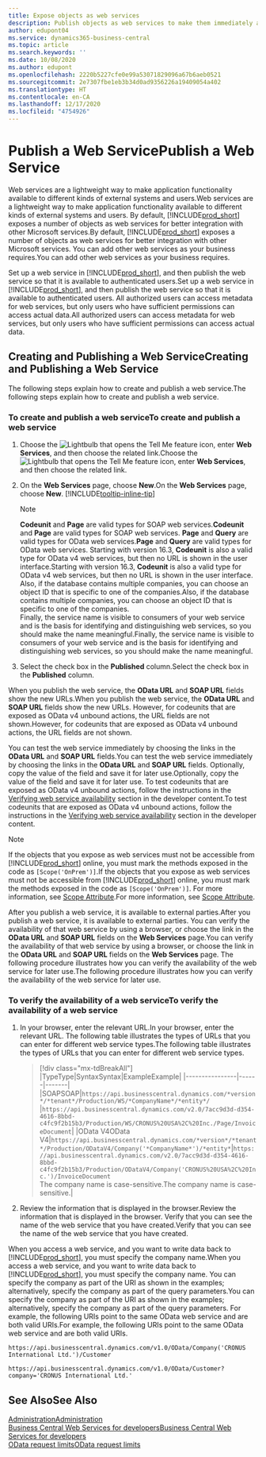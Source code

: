 ```yaml
---
title: Expose objects as web services
description: Publish objects as web services to make them immediately available for your Business Central solution.
author: edupont04
ms.service: dynamics365-business-central
ms.topic: article
ms.search.keywords: ''
ms.date: 10/08/2020
ms.author: edupont
ms.openlocfilehash: 2220b5227cfe0e99a53071829096a67b6aeb0521
ms.sourcegitcommit: 2e7307fbe1eb3b34d0ad9356226a19409054a402
ms.translationtype: HT
ms.contentlocale: en-CA
ms.lasthandoff: 12/17/2020
ms.locfileid: "4754926"
---
```

# <a name="publish-a-web-service"></a><span data-ttu-id="c56a9-103">Publish a Web Service</span><span class="sxs-lookup"><span data-stu-id="c56a9-103">Publish a Web Service</span></span>

<span data-ttu-id="c56a9-104">Web services are a lightweight way to make application functionality available to different kinds of external systems and users.</span><span class="sxs-lookup"><span data-stu-id="c56a9-104">Web services are a lightweight way to make application functionality available to different kinds of external systems and users.</span></span> <span data-ttu-id="c56a9-105">By default, [!INCLUDE[prod_short](includes/prod_short.md)] exposes a number of objects as web services for better integration with other Microsoft services.</span><span class="sxs-lookup"><span data-stu-id="c56a9-105">By default, [!INCLUDE[prod_short](includes/prod_short.md)] exposes a number of objects as web services for better integration with other Microsoft services.</span></span> <span data-ttu-id="c56a9-106">You can add other web services as your business requires.</span><span class="sxs-lookup"><span data-stu-id="c56a9-106">You can add other web services as your business requires.</span></span>  

<span data-ttu-id="c56a9-107">Set up a web service in [!INCLUDE[prod_short](includes/prod_short.md)], and then publish the web service so that it is available to authenticated users.</span><span class="sxs-lookup"><span data-stu-id="c56a9-107">Set up a web service in [!INCLUDE[prod_short](includes/prod_short.md)], and then publish the web service so that it is available to authenticated users.</span></span> <span data-ttu-id="c56a9-108">All authorized users can access metadata for web services, but only users who have sufficient permissions can access actual data.</span><span class="sxs-lookup"><span data-stu-id="c56a9-108">All authorized users can access metadata for web services, but only users who have sufficient permissions can access actual data.</span></span>  

## <a name="creating-and-publishing-a-web-service"></a><span data-ttu-id="c56a9-109">Creating and Publishing a Web Service</span><span class="sxs-lookup"><span data-stu-id="c56a9-109">Creating and Publishing a Web Service</span></span>

<span data-ttu-id="c56a9-110">The following steps explain how to create and publish a web service.</span><span class="sxs-lookup"><span data-stu-id="c56a9-110">The following steps explain how to create and publish a web service.</span></span>  

### <a name="to-create-and-publish-a-web-service"></a><span data-ttu-id="c56a9-111">To create and publish a web service</span><span class="sxs-lookup"><span data-stu-id="c56a9-111">To create and publish a web service</span></span>  

1. <span data-ttu-id="c56a9-112">Choose the ![Lightbulb that opens the Tell Me feature](media/ui-search/search_small.png "Tell me what you want to do") icon, enter **Web Services**, and then choose the related link.</span><span class="sxs-lookup"><span data-stu-id="c56a9-112">Choose the ![Lightbulb that opens the Tell Me feature](media/ui-search/search_small.png "Tell me what you want to do") icon, enter **Web Services**, and then choose the related link.</span></span>  
2. <span data-ttu-id="c56a9-113">On the **Web Services** page, choose **New**.</span><span class="sxs-lookup"><span data-stu-id="c56a9-113">On the **Web Services** page, choose **New**.</span></span> [!INCLUDE[tooltip-inline-tip](includes/tooltip-inline-tip_md.md)]  

    > [!NOTE]  
    > <span data-ttu-id="c56a9-114">**Codeunit** and **Page** are valid types for SOAP web services.</span><span class="sxs-lookup"><span data-stu-id="c56a9-114">**Codeunit** and **Page** are valid types for SOAP web services.</span></span> <span data-ttu-id="c56a9-115">**Page** and **Query** are valid types for OData web services.</span><span class="sxs-lookup"><span data-stu-id="c56a9-115">**Page** and **Query** are valid types for OData web services.</span></span> <span data-ttu-id="c56a9-116">Starting with version 16.3, **Codeunit** is also a valid type for OData v4 web services, but then no URL is shown in the user interface.</span><span class="sxs-lookup"><span data-stu-id="c56a9-116">Starting with version 16.3, **Codeunit** is also a valid type for OData v4 web services, but then no URL is shown in the user interface.</span></span> <span data-ttu-id="c56a9-117">Also, if the database contains multiple companies, you can choose an object ID that is specific to one of the companies.</span><span class="sxs-lookup"><span data-stu-id="c56a9-117">Also, if the database contains multiple companies, you can choose an object ID that is specific to one of the companies.</span></span>  
    > <span data-ttu-id="c56a9-118">Finally, the service name is visible to consumers of your web service and is the basis for identifying and distinguishing web services, so you should make the name meaningful.</span><span class="sxs-lookup"><span data-stu-id="c56a9-118">Finally, the service name is visible to consumers of your web service and is the basis for identifying and distinguishing web services, so you should make the name meaningful.</span></span>

3. <span data-ttu-id="c56a9-119">Select the check box in the **Published** column.</span><span class="sxs-lookup"><span data-stu-id="c56a9-119">Select the check box in the **Published** column.</span></span>  

<span data-ttu-id="c56a9-120">When you publish the web service, the **OData URL** and **SOAP URL** fields show the new URLs.</span><span class="sxs-lookup"><span data-stu-id="c56a9-120">When you publish the web service, the **OData URL** and **SOAP URL** fields show the new URLs.</span></span> <span data-ttu-id="c56a9-121">However, for codeunits that are exposed as OData v4 unbound actions, the URL fields are not shown.</span><span class="sxs-lookup"><span data-stu-id="c56a9-121">However, for codeunits that are exposed as OData v4 unbound actions, the URL fields are not shown.</span></span>  

<span data-ttu-id="c56a9-122">You can test the web service immediately by choosing the links in the **OData URL** and **SOAP URL** fields.</span><span class="sxs-lookup"><span data-stu-id="c56a9-122">You can test the web service immediately by choosing the links in the **OData URL** and **SOAP URL** fields.</span></span> <span data-ttu-id="c56a9-123">Optionally, copy the value of the field and save it for later use.</span><span class="sxs-lookup"><span data-stu-id="c56a9-123">Optionally, copy the value of the field and save it for later use.</span></span> <span data-ttu-id="c56a9-124">To test codeunits that are exposed as OData v4 unbound actions, follow the instructions in the [Verifying web service availability](/dynamics365/business-central/dev-itpro/developer/devenv-creating-and-interacting-with-odatav4-unbound-action#verifying-web-service-availability) section in the developer content.</span><span class="sxs-lookup"><span data-stu-id="c56a9-124">To test codeunits that are exposed as OData v4 unbound actions, follow the instructions in the [Verifying web service availability](/dynamics365/business-central/dev-itpro/developer/devenv-creating-and-interacting-with-odatav4-unbound-action#verifying-web-service-availability) section in the developer content.</span></span>

> [!NOTE]
> <span data-ttu-id="c56a9-125">If the objects that you expose as web services must not be accessible from [!INCLUDE[prod_short](includes/prod_short.md)] online, you must mark the methods exposed in the code as `[Scope('OnPrem')]`.</span><span class="sxs-lookup"><span data-stu-id="c56a9-125">If the objects that you expose as web services must not be accessible from [!INCLUDE[prod_short](includes/prod_short.md)] online, you must mark the methods exposed in the code as `[Scope('OnPrem')]`.</span></span> <span data-ttu-id="c56a9-126">For more information, see [Scope Attribute](/dynamics365/business-central/dev-itpro/developer/methods/devenv-scope-attribute).</span><span class="sxs-lookup"><span data-stu-id="c56a9-126">For more information, see [Scope Attribute](/dynamics365/business-central/dev-itpro/developer/methods/devenv-scope-attribute).</span></span>

<span data-ttu-id="c56a9-127">After you publish a web service, it is available to external parties.</span><span class="sxs-lookup"><span data-stu-id="c56a9-127">After you publish a web service, it is available to external parties.</span></span> <span data-ttu-id="c56a9-128">You can verify the availability of that web service by using a browser, or choose the link in the **OData URL** and **SOAP URL** fields on the **Web Services** page.</span><span class="sxs-lookup"><span data-stu-id="c56a9-128">You can verify the availability of that web service by using a browser, or choose the link in the **OData URL** and **SOAP URL** fields on the **Web Services** page.</span></span> <span data-ttu-id="c56a9-129">The following procedure illustrates how you can verify the availability of the web service for later use.</span><span class="sxs-lookup"><span data-stu-id="c56a9-129">The following procedure illustrates how you can verify the availability of the web service for later use.</span></span>  

### <a name="to-verify-the-availability-of-a-web-service"></a><span data-ttu-id="c56a9-130">To verify the availability of a web service</span><span class="sxs-lookup"><span data-stu-id="c56a9-130">To verify the availability of a web service</span></span>  

1. <span data-ttu-id="c56a9-131">In your browser, enter the relevant URL.</span><span class="sxs-lookup"><span data-stu-id="c56a9-131">In your browser, enter the relevant URL.</span></span> <span data-ttu-id="c56a9-132">The following table illustrates the types of URLs that you can enter for different web service types.</span><span class="sxs-lookup"><span data-stu-id="c56a9-132">The following table illustrates the types of URLs that you can enter for different web service types.</span></span>  

    > [!div class="mx-tdBreakAll"]
    > |<span data-ttu-id="c56a9-133">Type</span><span class="sxs-lookup"><span data-stu-id="c56a9-133">Type</span></span>|<span data-ttu-id="c56a9-134">Syntax</span><span class="sxs-lookup"><span data-stu-id="c56a9-134">Syntax</span></span>|<span data-ttu-id="c56a9-135">Example</span><span class="sxs-lookup"><span data-stu-id="c56a9-135">Example</span></span>|
    > |----------------|------|-------|
    > |<span data-ttu-id="c56a9-136">SOAP</span><span class="sxs-lookup"><span data-stu-id="c56a9-136">SOAP</span></span>|`https://api.businesscentral.dynamics.com/*version*/*tenant*/Production/WS/*CompanyName*/*entity*/` |`https://api.businesscentral.dynamics.com/v2.0/7acc9d3d-d354-4616-8bbd-c4fc9f2b15b3/Production/WS/CRONUS%20USA%2C%20Inc./Page/InvoiceDocument`|
    > |<span data-ttu-id="c56a9-137">OData V4</span><span class="sxs-lookup"><span data-stu-id="c56a9-137">OData V4</span></span>|`https://api.businesscentral.dynamics.com/*version*/*tenant*/Production/ODataV4/Company('*CompanyName*')/*entity*`|`https://api.businesscentral.dynamics.com/v2.0/7acc9d3d-d354-4616-8bbd-c4fc9f2b15b3/Production/ODataV4/Company('CRONUS%20USA%2C%20Inc.')/InvoiceDocument`<br/>    <span data-ttu-id="c56a9-138">The company name is case-sensitive.</span><span class="sxs-lookup"><span data-stu-id="c56a9-138">The company name is case-sensitive.</span></span>|

2. <span data-ttu-id="c56a9-139">Review the information that is displayed in the browser.</span><span class="sxs-lookup"><span data-stu-id="c56a9-139">Review the information that is displayed in the browser.</span></span> <span data-ttu-id="c56a9-140">Verify that you can see the name of the web service that you have created.</span><span class="sxs-lookup"><span data-stu-id="c56a9-140">Verify that you can see the name of the web service that you have created.</span></span>  

<span data-ttu-id="c56a9-141">When you access a web service, and you want to write data back to [!INCLUDE[prod_short](includes/prod_short.md)], you must specify the company name.</span><span class="sxs-lookup"><span data-stu-id="c56a9-141">When you access a web service, and you want to write data back to [!INCLUDE[prod_short](includes/prod_short.md)], you must specify the company name.</span></span> <span data-ttu-id="c56a9-142">You can specify the company as part of the URI as shown in the examples; alternatively, specify the company as part of the query parameters.</span><span class="sxs-lookup"><span data-stu-id="c56a9-142">You can specify the company as part of the URI as shown in the examples; alternatively, specify the company as part of the query parameters.</span></span> <span data-ttu-id="c56a9-143">For example, the following URIs point to the same OData web service and are both valid URIs.</span><span class="sxs-lookup"><span data-stu-id="c56a9-143">For example, the following URIs point to the same OData web service and are both valid URIs.</span></span>  

```
https://api.businesscentral.dynamics.com/v1.0/OData/Company('CRONUS International Ltd.')/Customer  
```

```
https://api.businesscentral.dynamics.com/v1.0/OData/Customer?company='CRONUS International Ltd.'  
```

## <a name="see-also"></a><span data-ttu-id="c56a9-144">See Also</span><span class="sxs-lookup"><span data-stu-id="c56a9-144">See Also</span></span>

[<span data-ttu-id="c56a9-145">Administration</span><span class="sxs-lookup"><span data-stu-id="c56a9-145">Administration</span></span>](admin-setup-and-administration.md)  
[<span data-ttu-id="c56a9-146">Business Central Web Services for developers</span><span class="sxs-lookup"><span data-stu-id="c56a9-146">Business Central Web Services for developers</span></span>](/dynamics365/business-central/dev-itpro/webservices/web-services)  
[<span data-ttu-id="c56a9-147">OData request limits</span><span class="sxs-lookup"><span data-stu-id="c56a9-147">OData request limits</span></span>](/dynamics365/business-central/dev-itpro/administration/operational-limits-online#ODataServices)  
